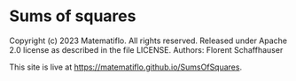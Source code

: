 # Sums of squares

Copyright (c) 2023 Matematiflo. All rights reserved.
Released under Apache 2.0 license as described in the file LICENSE.
Authors: Florent Schaffhauser

This site is live at <https://matematiflo.github.io/SumsOfSquares>.
